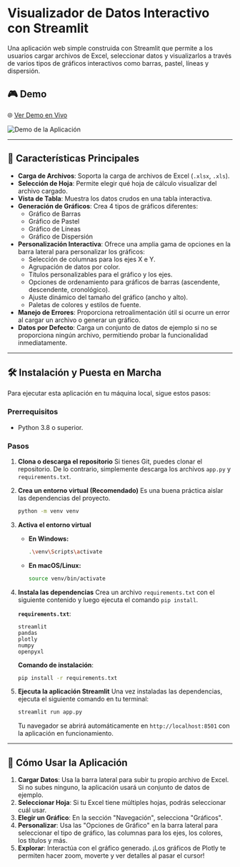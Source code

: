 # Visualizador de Datos Interactivo con Streamlit

Una aplicación web simple construida con Streamlit que permite a los usuarios cargar archivos de Excel, seleccionar datos y visualizarlos a través de varios tipos de gráficos interactivos como barras, pastel, líneas y dispersión.

## 🎮 Demo

🌐 [Ver Demo en Vivo](https://visualizacion-wosh6quvzdes4ilcip88ka.streamlit.app/)

![Demo de la Aplicación](demo.gif)

---

## 🚀 Características Principales

- **Carga de Archivos**: Soporta la carga de archivos de Excel (`.xlsx`, `.xls`).
- **Selección de Hoja**: Permite elegir qué hoja de cálculo visualizar del archivo cargado.
- **Vista de Tabla**: Muestra los datos crudos en una tabla interactiva.
- **Generación de Gráficos**: Crea 4 tipos de gráficos diferentes:
  - Gráfico de Barras
  - Gráfico de Pastel
  - Gráfico de Líneas
  - Gráfico de Dispersión
- **Personalización Interactiva**: Ofrece una amplia gama de opciones en la barra lateral para personalizar los gráficos:
  - Selección de columnas para los ejes X e Y.
  - Agrupación de datos por color.
  - Títulos personalizables para el gráfico y los ejes.
  - Opciones de ordenamiento para gráficos de barras (ascendente, descendente, cronológico).
  - Ajuste dinámico del tamaño del gráfico (ancho y alto).
  - Paletas de colores y estilos de fuente.
- **Manejo de Errores**: Proporciona retroalimentación útil si ocurre un error al cargar un archivo o generar un gráfico.
- **Datos por Defecto**: Carga un conjunto de datos de ejemplo si no se proporciona ningún archivo, permitiendo probar la funcionalidad inmediatamente.

---

## 🛠️ Instalación y Puesta en Marcha

Para ejecutar esta aplicación en tu máquina local, sigue estos pasos:

### Prerrequisitos

- Python 3.8 o superior.

### Pasos

1.  **Clona o descarga el repositorio**
    Si tienes Git, puedes clonar el repositorio. De lo contrario, simplemente descarga los archivos `app.py` y `requirements.txt`.

2.  **Crea un entorno virtual (Recomendado)**
    Es una buena práctica aislar las dependencias del proyecto.
    ```bash
    python -m venv venv
    ```

3.  **Activa el entorno virtual**
    - **En Windows:**
      ```bash
      .\venv\Scripts\activate
      ```
    - **En macOS/Linux:**
      ```bash
      source venv/bin/activate
      ```

4.  **Instala las dependencias**
    Crea un archivo `requirements.txt` con el siguiente contenido y luego ejecuta el comando `pip install`.

    **`requirements.txt`**:
    ```
    streamlit
    pandas
    plotly
    numpy
    openpyxl
    ```

    **Comando de instalación**:
    ```bash
    pip install -r requirements.txt
    ```

5.  **Ejecuta la aplicación Streamlit**
    Una vez instaladas las dependencias, ejecuta el siguiente comando en tu terminal:
    ```bash
    streamlit run app.py
    ```
    Tu navegador se abrirá automáticamente en `http://localhost:8501` con la aplicación en funcionamiento.

---

## 📖 Cómo Usar la Aplicación

1.  **Cargar Datos**: Usa la barra lateral para subir tu propio archivo de Excel. Si no subes ninguno, la aplicación usará un conjunto de datos de ejemplo.
2.  **Seleccionar Hoja**: Si tu Excel tiene múltiples hojas, podrás seleccionar cuál usar.
3.  **Elegir un Gráfico**: En la sección "Navegación", selecciona "Gráficos".
4.  **Personalizar**: Usa las "Opciones de Gráfico" en la barra lateral para seleccionar el tipo de gráfico, las columnas para los ejes, los colores, los títulos y más.
5.  **Explorar**: Interactúa con el gráfico generado. ¡Los gráficos de Plotly te permiten hacer zoom, moverte y ver detalles al pasar el cursor!


